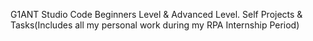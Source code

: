 G1ANT Studio Code Beginners Level & Advanced Level. Self Projects & Tasks(Includes all my personal work during my RPA Internship Period)

